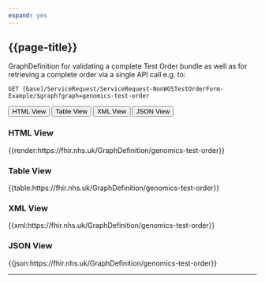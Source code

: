 ```yaml
---
expand: yes
---
```

## {{page-title}}

GraphDefinition for validating a complete Test Order bundle as well as for retrieving a complete order via a single API call e.g. to:

```
GET [base]/ServiceRequest/ServiceRequest-NonWGSTestOrderForm-Example/$graph?graph=genomics-test-order
```

<div class="tab">
 <button class="tablinks active" onclick="openTab(event, 'HTML View')">HTML View</button>
 <button class="tablinks" onclick="openTab(event, 'Table View')">Table View</button>
  <button class="tablinks" onclick="openTab(event, 'XML View')">XML View</button>
  <button class="tablinks" onclick="openTab(event, 'JSON View')">JSON View</button>
</div>

<div id="HTML View" class="tabcontent" style="display:block">
  <h3>HTML View</h3>
{{render:https://fhir.nhs.uk/GraphDefinition/genomics-test-order}}
</div>

<div id="Table View" class="tabcontent">
  <h3>Table View</h3>
{{table:https://fhir.nhs.uk/GraphDefinition/genomics-test-order}}
</div>

<div id="XML View" class="tabcontent">
  <h3>XML View</h3>
{{xml:https://fhir.nhs.uk/GraphDefinition/genomics-test-order}}
</div>

<div id="JSON View" class="tabcontent">
  <h3>JSON View</h3>
{{json:https://fhir.nhs.uk/GraphDefinition/genomics-test-order}}
</div>

---